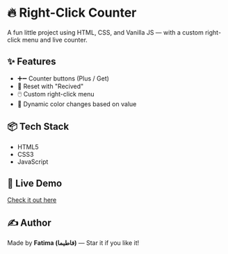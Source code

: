# 🔥 Right-Click Counter

A fun little project using HTML, CSS, and Vanilla JS — with a custom right-click menu and live counter.

## ✨ Features

- ➕➖ Counter buttons (Plus / Get)
- 🔄 Reset with "Recived"
- 🖱️ Custom right-click menu
- 🎨 Dynamic color changes based on value

## 📦 Tech Stack

- HTML5  
- CSS3  
- JavaScript

## 🔗 Live Demo

[Check it out here](https://whosfatima.github.io/SimpleBuFunny/)

## ✍️ Author

Made by **Fatima (فاطیما)** — Star it if you like it!
